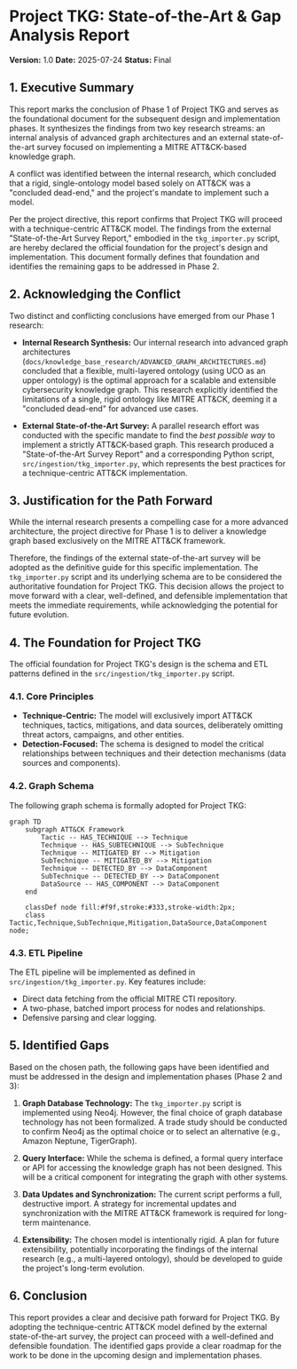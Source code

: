 # Project TKG: State-of-the-Art & Gap Analysis Report

**Version:** 1.0
**Date:** 2025-07-24
**Status:** Final

## 1. Executive Summary

This report marks the conclusion of Phase 1 of Project TKG and serves as the foundational document for the subsequent design and implementation phases. It synthesizes the findings from two key research streams: an internal analysis of advanced graph architectures and an external state-of-the-art survey focused on implementing a MITRE ATT&CK-based knowledge graph.

A conflict was identified between the internal research, which concluded that a rigid, single-ontology model based solely on ATT&CK was a "concluded dead-end," and the project's mandate to implement such a model.

Per the project directive, this report confirms that Project TKG will proceed with a technique-centric ATT&CK model. The findings from the external "State-of-the-Art Survey Report," embodied in the `tkg_importer.py` script, are hereby declared the official foundation for the project's design and implementation. This document formally defines that foundation and identifies the remaining gaps to be addressed in Phase 2.

## 2. Acknowledging the Conflict

Two distinct and conflicting conclusions have emerged from our Phase 1 research:

*   **Internal Research Synthesis:** Our internal research into advanced graph architectures (`docs/knowledge_base_research/ADVANCED_GRAPH_ARCHITECTURES.md`) concluded that a flexible, multi-layered ontology (using UCO as an upper ontology) is the optimal approach for a scalable and extensible cybersecurity knowledge graph. This research explicitly identified the limitations of a single, rigid ontology like MITRE ATT&CK, deeming it a "concluded dead-end" for advanced use cases.

*   **External State-of-the-Art Survey:** A parallel research effort was conducted with the specific mandate to find the *best possible way* to implement a strictly ATT&CK-based graph. This research produced a "State-of-the-Art Survey Report" and a corresponding Python script, `src/ingestion/tkg_importer.py`, which represents the best practices for a technique-centric ATT&CK implementation.

## 3. Justification for the Path Forward

While the internal research presents a compelling case for a more advanced architecture, the project directive for Phase 1 is to deliver a knowledge graph based exclusively on the MITRE ATT&CK framework.

Therefore, the findings of the external state-of-the-art survey will be adopted as the definitive guide for this specific implementation. The `tkg_importer.py` script and its underlying schema are to be considered the authoritative foundation for Project TKG. This decision allows the project to move forward with a clear, well-defined, and defensible implementation that meets the immediate requirements, while acknowledging the potential for future evolution.

## 4. The Foundation for Project TKG

The official foundation for Project TKG's design is the schema and ETL patterns defined in the `src/ingestion/tkg_importer.py` script.

### 4.1. Core Principles

*   **Technique-Centric:** The model will exclusively import ATT&CK techniques, tactics, mitigations, and data sources, deliberately omitting threat actors, campaigns, and other entities.
*   **Detection-Focused:** The schema is designed to model the critical relationships between techniques and their detection mechanisms (data sources and components).

### 4.2. Graph Schema

The following graph schema is formally adopted for Project TKG:

```mermaid
graph TD
    subgraph ATT&CK Framework
        Tactic -- HAS_TECHNIQUE --> Technique
        Technique -- HAS_SUBTECHNIQUE --> SubTechnique
        Technique -- MITIGATED_BY --> Mitigation
        SubTechnique -- MITIGATED_BY --> Mitigation
        Technique -- DETECTED_BY --> DataComponent
        SubTechnique -- DETECTED_BY --> DataComponent
        DataSource -- HAS_COMPONENT --> DataComponent
    end

    classDef node fill:#f9f,stroke:#333,stroke-width:2px;
    class Tactic,Technique,SubTechnique,Mitigation,DataSource,DataComponent node;
```

### 4.3. ETL Pipeline

The ETL pipeline will be implemented as defined in `src/ingestion/tkg_importer.py`. Key features include:
*   Direct data fetching from the official MITRE CTI repository.
*   A two-phase, batched import process for nodes and relationships.
*   Defensive parsing and clear logging.

## 5. Identified Gaps

Based on the chosen path, the following gaps have been identified and must be addressed in the design and implementation phases (Phase 2 and 3):

1.  **Graph Database Technology:** The `tkg_importer.py` script is implemented using Neo4j. However, the final choice of graph database technology has not been formalized. A trade study should be conducted to confirm Neo4j as the optimal choice or to select an alternative (e.g., Amazon Neptune, TigerGraph).

2.  **Query Interface:** While the schema is defined, a formal query interface or API for accessing the knowledge graph has not been designed. This will be a critical component for integrating the graph with other systems.

3.  **Data Updates and Synchronization:** The current script performs a full, destructive import. A strategy for incremental updates and synchronization with the MITRE ATT&CK framework is required for long-term maintenance.

4.  **Extensibility:** The chosen model is intentionally rigid. A plan for future extensibility, potentially incorporating the findings of the internal research (e.g., a multi-layered ontology), should be developed to guide the project's long-term evolution.

## 6. Conclusion

This report provides a clear and decisive path forward for Project TKG. By adopting the technique-centric ATT&CK model defined by the external state-of-the-art survey, the project can proceed with a well-defined and defensible foundation. The identified gaps provide a clear roadmap for the work to be done in the upcoming design and implementation phases.